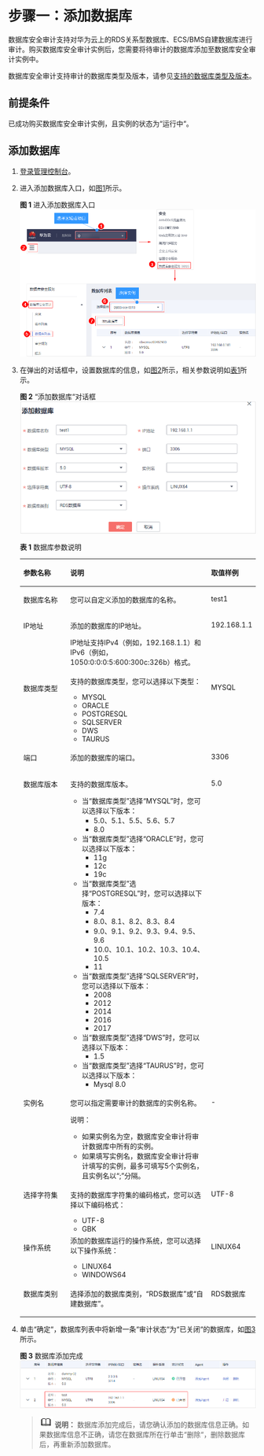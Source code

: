 # 步骤一：添加数据库<a name="dbss_01_0186"></a>

数据库安全审计支持对华为云上的RDS关系型数据库、ECS/BMS自建数据库进行审计。购买数据库安全审计实例后，您需要将待审计的数据库添加至数据库安全审计实例中。

数据库安全审计支持审计的数据库类型及版本，请参见[支持的数据库类型及版本](https://support.huaweicloud.com/productdesc-dbss/dbss_01_0313.html#section1)。

## 前提条件<a name="section070891116319"></a>

已成功购买数据库安全审计实例，且实例的状态为“运行中“。

## 添加数据库<a name="section10161839244"></a>

1.  [登录管理控制台](https://console.huaweicloud.com/?locale=zh-cn)。
2.  进入添加数据库入口，如[图1](#fig99021417141017)所示。

    **图 1**  进入添加数据库入口<a name="fig99021417141017"></a>  
    ![](figures/进入添加数据库入口.png "进入添加数据库入口")

3.  在弹出的对话框中，设置数据库的信息，如[图2](#fig425613335010)所示，相关参数说明如[表1](#table4295843716304)所示。

    **图 2** “添加数据库“对话框<a name="fig425613335010"></a>  
    ![](figures/添加数据库对话框.png "添加数据库对话框")

    **表 1**  数据库参数说明

    <a name="table4295843716304"></a>
    <table><thead align="left"><tr id="row4338993216304"><th class="cellrowborder" valign="top" width="21.02%" id="mcps1.2.4.1.1"><p id="p2492361616304"><a name="p2492361616304"></a><a name="p2492361616304"></a>参数名称</p>
    </th>
    <th class="cellrowborder" valign="top" width="60.78%" id="mcps1.2.4.1.2"><p id="p554697916304"><a name="p554697916304"></a><a name="p554697916304"></a>说明</p>
    </th>
    <th class="cellrowborder" valign="top" width="18.2%" id="mcps1.2.4.1.3"><p id="p4665219216304"><a name="p4665219216304"></a><a name="p4665219216304"></a>取值样例</p>
    </th>
    </tr>
    </thead>
    <tbody><tr id="row3896937416304"><td class="cellrowborder" valign="top" width="21.02%" headers="mcps1.2.4.1.1 "><p id="p240275716304"><a name="p240275716304"></a><a name="p240275716304"></a>数据库名称</p>
    </td>
    <td class="cellrowborder" valign="top" width="60.78%" headers="mcps1.2.4.1.2 "><p id="p6040559116304"><a name="p6040559116304"></a><a name="p6040559116304"></a>您可以自定义添加的数据库的名称。</p>
    </td>
    <td class="cellrowborder" valign="top" width="18.2%" headers="mcps1.2.4.1.3 "><p id="p5366207016304"><a name="p5366207016304"></a><a name="p5366207016304"></a>test1</p>
    </td>
    </tr>
    <tr id="row1332204111319"><td class="cellrowborder" valign="top" width="21.02%" headers="mcps1.2.4.1.1 "><p id="p33321041237"><a name="p33321041237"></a><a name="p33321041237"></a>IP地址</p>
    </td>
    <td class="cellrowborder" valign="top" width="60.78%" headers="mcps1.2.4.1.2 "><p id="p153321841736"><a name="p153321841736"></a><a name="p153321841736"></a>添加的数据库的IP地址。</p>
    <p id="p13185634911"><a name="p13185634911"></a><a name="p13185634911"></a>IP地址支持IPv4（例如，192.168.1.1）和IPv6（例如，1050:0:0:0:5:600:300c:326b）格式。</p>
    </td>
    <td class="cellrowborder" valign="top" width="18.2%" headers="mcps1.2.4.1.3 "><p id="p2332154118311"><a name="p2332154118311"></a><a name="p2332154118311"></a>192.168.1.1</p>
    </td>
    </tr>
    <tr id="row0860165713317"><td class="cellrowborder" valign="top" width="21.02%" headers="mcps1.2.4.1.1 "><p id="p12331342414"><a name="p12331342414"></a><a name="p12331342414"></a>数据库类型</p>
    </td>
    <td class="cellrowborder" valign="top" width="60.78%" headers="mcps1.2.4.1.2 "><div class="p" id="p5535162119444"><a name="p5535162119444"></a><a name="p5535162119444"></a>支持的数据库类型，您可以选择以下类型：<a name="ul82801415184513"></a><a name="ul82801415184513"></a><ul id="ul82801415184513"><li>MYSQL</li><li>ORACLE</li><li>POSTGRESQL</li><li>SQLSERVER</li><li>DWS</li><li>TAURUS</li></ul>
    </div>
    </td>
    <td class="cellrowborder" valign="top" width="18.2%" headers="mcps1.2.4.1.3 "><p id="p198613573313"><a name="p198613573313"></a><a name="p198613573313"></a>MYSQL</p>
    </td>
    </tr>
    <tr id="row1319658616304"><td class="cellrowborder" valign="top" width="21.02%" headers="mcps1.2.4.1.1 "><p id="p6229055916304"><a name="p6229055916304"></a><a name="p6229055916304"></a>端口</p>
    </td>
    <td class="cellrowborder" valign="top" width="60.78%" headers="mcps1.2.4.1.2 "><p id="p1237050416304"><a name="p1237050416304"></a><a name="p1237050416304"></a>添加的数据库的端口。</p>
    </td>
    <td class="cellrowborder" valign="top" width="18.2%" headers="mcps1.2.4.1.3 "><p id="p6248676616304"><a name="p6248676616304"></a><a name="p6248676616304"></a>3306</p>
    </td>
    </tr>
    <tr id="row16837105815489"><td class="cellrowborder" valign="top" width="21.02%" headers="mcps1.2.4.1.1 "><p id="p11838165817485"><a name="p11838165817485"></a><a name="p11838165817485"></a>数据库版本</p>
    </td>
    <td class="cellrowborder" valign="top" width="60.78%" headers="mcps1.2.4.1.2 "><p id="p18679358181416"><a name="p18679358181416"></a><a name="p18679358181416"></a>支持的数据库版本。</p>
    <a name="ul10467113114715"></a><a name="ul10467113114715"></a><ul id="ul10467113114715"><li>当<span class="parmname" id="parmname51931736164610"><a name="parmname51931736164610"></a><a name="parmname51931736164610"></a>“数据库类型”</span>选择<span class="parmvalue" id="parmvalue10212440144615"><a name="parmvalue10212440144615"></a><a name="parmvalue10212440144615"></a>“MYSQL”</span>时，您可以选择以下版本：<a name="ul177551201424"></a><a name="ul177551201424"></a><ul id="ul177551201424"><li>5.0、5.1、5.5、5.6、5.7</li><li>8.0</li></ul>
    </li><li>当<span class="parmname" id="parmname12985226164716"><a name="parmname12985226164716"></a><a name="parmname12985226164716"></a>“数据库类型”</span>选择<span class="parmvalue" id="parmvalue69851026164718"><a name="parmvalue69851026164718"></a><a name="parmvalue69851026164718"></a>“ORACLE”</span>时，您可以选择以下版本：<a name="ul215135319476"></a><a name="ul215135319476"></a><ul id="ul215135319476"><li>11g</li><li>12c</li><li>19c</li></ul>
    </li><li>当<span class="parmname" id="parmname15421431185310"><a name="parmname15421431185310"></a><a name="parmname15421431185310"></a>“数据库类型”</span>选择<span class="parmvalue" id="parmvalue17543163185312"><a name="parmvalue17543163185312"></a><a name="parmvalue17543163185312"></a>“POSTGRESQL”</span>时，您可以选择以下版本：<a name="ul214119711011"></a><a name="ul214119711011"></a><ul id="ul214119711011"><li>7.4</li><li>8.0、8.1、8.2、8.3、8.4</li><li>9.0、9.1、9.2、9.3、9.4、9.5、9.6</li><li>10.0、10.1、10.2、10.3、10.4、10.5</li><li>11</li></ul>
    </li><li>当<span class="parmname" id="parmname4851146145014"><a name="parmname4851146145014"></a><a name="parmname4851146145014"></a>“数据库类型”</span>选择<span class="parmvalue" id="parmvalue1885114614500"><a name="parmvalue1885114614500"></a><a name="parmvalue1885114614500"></a>“SQLSERVER”</span>时，您可以选择以下版本：<a name="ul1875113219515"></a><a name="ul1875113219515"></a><ul id="ul1875113219515"><li>2008</li><li>2012</li><li>2014</li><li>2016</li><li>2017</li></ul>
    </li><li>当<span class="parmname" id="parmname218717373163"><a name="parmname218717373163"></a><a name="parmname218717373163"></a>“数据库类型”</span>选择<span class="parmvalue" id="parmvalue101871537201618"><a name="parmvalue101871537201618"></a><a name="parmvalue101871537201618"></a>“DWS”</span>时，您可以选择以下版本：<a name="ul174651351173"></a><a name="ul174651351173"></a><ul id="ul174651351173"><li>1.5</li></ul>
    </li><li>当<span class="parmname" id="parmname79851646121619"><a name="parmname79851646121619"></a><a name="parmname79851646121619"></a>“数据库类型”</span>选择<span class="parmvalue" id="parmvalue12985446161611"><a name="parmvalue12985446161611"></a><a name="parmvalue12985446161611"></a>“TAURUS”</span>时，您可以选择以下版本：<a name="ul161111015176"></a><a name="ul161111015176"></a><ul id="ul161111015176"><li>Mysql 8.0</li></ul>
    </li></ul>
    </td>
    <td class="cellrowborder" valign="top" width="18.2%" headers="mcps1.2.4.1.3 "><p id="p12838105816489"><a name="p12838105816489"></a><a name="p12838105816489"></a>5.0</p>
    </td>
    </tr>
    <tr id="row879719219418"><td class="cellrowborder" valign="top" width="21.02%" headers="mcps1.2.4.1.1 "><p id="p16797162110411"><a name="p16797162110411"></a><a name="p16797162110411"></a>实例名</p>
    </td>
    <td class="cellrowborder" valign="top" width="60.78%" headers="mcps1.2.4.1.2 "><p id="p8797142114417"><a name="p8797142114417"></a><a name="p8797142114417"></a>您可以指定需要审计的数据库的实例名称。</p>
    <div class="note" id="note1675362510481"><a name="note1675362510481"></a><a name="note1675362510481"></a><span class="notetitle"> 说明： </span><div class="notebody"><a name="ul7132124225315"></a><a name="ul7132124225315"></a><ul id="ul7132124225315"><li>如果实例名为空，数据库安全审计将审计数据库中所有的实例。</li><li>如果填写实例名，数据库安全审计将审计填写的实例，最多可填写5个实例名，且实例名以<span class="parmvalue" id="parmvalue18965111112224"><a name="parmvalue18965111112224"></a><a name="parmvalue18965111112224"></a>“;”</span>分隔。</li></ul>
    </div></div>
    </td>
    <td class="cellrowborder" valign="top" width="18.2%" headers="mcps1.2.4.1.3 "><p id="p6797421548"><a name="p6797421548"></a><a name="p6797421548"></a>-</p>
    </td>
    </tr>
    <tr id="row2550998316304"><td class="cellrowborder" valign="top" width="21.02%" headers="mcps1.2.4.1.1 "><p id="p5304271416304"><a name="p5304271416304"></a><a name="p5304271416304"></a>选择字符集</p>
    </td>
    <td class="cellrowborder" valign="top" width="60.78%" headers="mcps1.2.4.1.2 "><p id="p17389421595"><a name="p17389421595"></a><a name="p17389421595"></a>支持的数据库字符集的编码格式，您可以选择以下编码格式：</p>
    <a name="ul889605712313"></a><a name="ul889605712313"></a><ul id="ul889605712313"><li>UTF-8</li><li>GBK</li></ul>
    </td>
    <td class="cellrowborder" valign="top" width="18.2%" headers="mcps1.2.4.1.3 "><p id="p64106164142025"><a name="p64106164142025"></a><a name="p64106164142025"></a>UTF-8</p>
    </td>
    </tr>
    <tr id="row2795329327"><td class="cellrowborder" valign="top" width="21.02%" headers="mcps1.2.4.1.1 "><p id="p67976298218"><a name="p67976298218"></a><a name="p67976298218"></a>操作系统</p>
    </td>
    <td class="cellrowborder" valign="top" width="60.78%" headers="mcps1.2.4.1.2 "><div class="p" id="p5792181012523"><a name="p5792181012523"></a><a name="p5792181012523"></a>添加的数据库运行的操作系统，您可以选择以下操作系统：<a name="ul522785945218"></a><a name="ul522785945218"></a><ul id="ul522785945218"><li>LINUX64</li><li>WINDOWS64</li></ul>
    </div>
    </td>
    <td class="cellrowborder" valign="top" width="18.2%" headers="mcps1.2.4.1.3 "><p id="p13797152919215"><a name="p13797152919215"></a><a name="p13797152919215"></a>LINUX64</p>
    </td>
    </tr>
    <tr id="row1947434711537"><td class="cellrowborder" valign="top" width="21.02%" headers="mcps1.2.4.1.1 "><p id="p20475154765315"><a name="p20475154765315"></a><a name="p20475154765315"></a>数据库类别</p>
    </td>
    <td class="cellrowborder" valign="top" width="60.78%" headers="mcps1.2.4.1.2 "><p id="p204756474533"><a name="p204756474533"></a><a name="p204756474533"></a>选择添加的数据库类别，<span class="parmvalue" id="parmvalue183298115614"><a name="parmvalue183298115614"></a><a name="parmvalue183298115614"></a>“RDS数据库”</span>或<span class="parmvalue" id="parmvalue31381012175613"><a name="parmvalue31381012175613"></a><a name="parmvalue31381012175613"></a>“自建数据库”</span>。</p>
    </td>
    <td class="cellrowborder" valign="top" width="18.2%" headers="mcps1.2.4.1.3 "><p id="p1647511471539"><a name="p1647511471539"></a><a name="p1647511471539"></a>RDS数据库</p>
    </td>
    </tr>
    </tbody>
    </table>

4.  单击“确定“，数据库列表中将新增一条“审计状态“为“已关闭“的数据库，如[图3](#fig977312338295)所示。

    **图 3**  数据库添加完成<a name="fig977312338295"></a>  
    ![](figures/数据库添加完成.png "数据库添加完成")

    >![](public_sys-resources/icon-note.gif) **说明：** 
    >数据库添加完成后，请您确认添加的数据库信息正确。如果数据库信息不正确，请您在数据库所在行单击“删除“，删除数据库后，再重新添加数据库。



